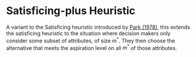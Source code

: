 # Satisficing-plus Heuristic

A variant to the Satisficing heuristic introduced by [Park (1978)](#park78), this extends the satisficing heuristic to the situation where decision makers only consider some subset of attributes, of size $m^*$. They then choose the alternative that meets the aspiration level on all $m^*$ of those attributes.
